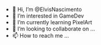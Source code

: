 - 👋 Hi, I’m @ElvisNascimento
- 👀 I’m interested in GameDev
- 🌱 I’m currently learning PixelArt
- 💞️ I’m looking to collaborate on ...
- 📫 How to reach me ...

<!---
ElvisNascimento/ElvisNascimento is a ✨ special ✨ repository because its `README.md` (this file) appears on your GitHub profile.
You can click the Preview link to take a look at your changes.
--->
